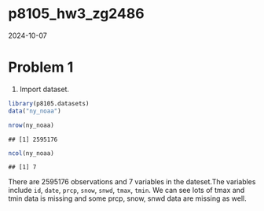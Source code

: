 p8105_hw3_zg2486
================
2024-10-07

# Problem 1

1.  Import dataset.

``` r
library(p8105.datasets)
data("ny_noaa")

nrow(ny_noaa)
```

    ## [1] 2595176

``` r
ncol(ny_noaa)
```

    ## [1] 7

There are 2595176 observations and 7 variables in the dateset.The
variables include `id`, `date`, `prcp`, `snow`, `snwd`, `tmax`, `tmin`.
We can see lots of tmax and tmin data is missing and some prcp, snow,
snwd data are missing as well.
